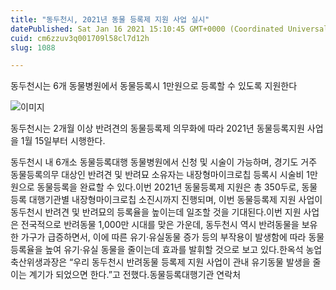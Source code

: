 ```yaml
---
title: "동두천시, 2021년 동물 등록제 지원 사업 실시"
datePublished: Sat Jan 16 2021 15:10:45 GMT+0000 (Coordinated Universal Time)
cuid: cm6zzuv3q001709l58cl7d12h
slug: 1088

---
```



동두천시는 6개 동물병원에서 동물등록시 1만원으로 등록할 수 있도록 지원한다

![이미지](https://cdn.hashnode.com/res/hashnode/image/upload/v1739248844997/bdb42c3a-b94b-4b95-a09f-ca25aee3e161.jpeg)

동두천시는 2개월 이상 반려견의 동물등록제 의무화에 따라 2021년 동물등록지원 사업을 1월 15일부터 시행한다.

동두천시 내 6개소 동물등록대행 동물병원에서 신청 및 시술이 가능하며, 경기도 거주 동물등록의무 대상인 반려견 및 반려묘 소유자는 내장형마이크로칩 등록시 시술비 1만원으로 동물등록을 완료할 수 있다.이번 2021년 동물등록제 지원은 총 350두로, 동물등록 대행기관별 내장형마이크로칩 소진시까지 진행되며, 이번 동물등록제 지원 사업이 동두천시 반려견 및 반려묘의 등록율을 높이는데 일조할 것을 기대된다.이번 지원 사업은 전국적으로 반려동물 1,000만 시대를 맞은 가운데, 동두천시 역시 반려동물을 보유한 가구가 급증하면서, 이에 따른 유기·유실동물 증가 등의 부작용이 발생함에 따라 동물등록율을 높여 유기·유실 동물을 줄이는데 효과를 발휘할 것으로 보고 있다.한옥석 농업축산위생과장은 “우리 동두천시 반려동물 등록제 지원 사업이 관내 유기동물 발생을 줄이는 계기가 되었으면 한다.”고 전했다.동물등록대행기관 연락처